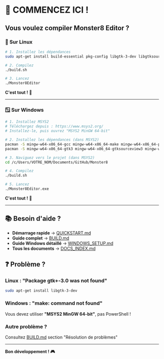 # 🚀 COMMENCEZ ICI !

## Vous voulez compiler Monster8 Editor ?

### 🐧 Sur Linux

```bash
# 1. Installez les dépendances
sudo apt-get install build-essential pkg-config libgtk-3-dev libgtksourceview-3.0-dev libharfbuzz-dev

# 2. Compilez
./build.sh

# 3. Lancez
./Monster8Editor
```

**C'est tout !** 🎉

---

### 🪟 Sur Windows

```bash
# 1. Installez MSYS2
# Téléchargez depuis : https://www.msys2.org/
# Installez-le, puis ouvrez "MSYS2 MinGW 64-bit"

# 2. Installez les dépendances (dans MSYS2)
pacman -S mingw-w64-x86_64-gcc mingw-w64-x86_64-make mingw-w64-x86_64-pkg-config make
pacman -S mingw-w64-x86_64-gtk3 mingw-w64-x86_64-gtksourceview3 mingw-w64-x86_64-harfbuzz

# 3. Naviguez vers le projet (dans MSYS2)
cd /c/Users/VOTRE_NOM/Documents/GitHub/Monster8

# 4. Compilez
./build.sh

# 5. Lancez
./Monster8Editor.exe
```

**C'est tout !** 🎉

---

## 📚 Besoin d'aide ?

- **Démarrage rapide** → [QUICKSTART.md](QUICKSTART.md)
- **Guide complet** → [BUILD.md](BUILD.md)
- **Guide Windows détaillé** → [WINDOWS_SETUP.md](WINDOWS_SETUP.md)
- **Tous les documents** → [DOCS_INDEX.md](DOCS_INDEX.md)

## ❓ Problème ?

### Linux : "Package gtk+-3.0 was not found"
```bash
sudo apt-get install libgtk-3-dev
```

### Windows : "make: command not found"
Vous devez utiliser **"MSYS2 MinGW 64-bit"**, pas PowerShell !

### Autre problème ?
Consultez [BUILD.md](BUILD.md) section "Résolution de problèmes"

---

**Bon développement ! 🎮**